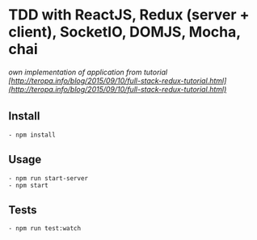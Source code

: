 # TDD with ReactJS, Redux (server + client), SocketIO, DOMJS, Mocha, chai
######  own implementation of application from tutorial [http://teropa.info/blog/2015/09/10/full-stack-redux-tutorial.html](http://teropa.info/blog/2015/09/10/full-stack-redux-tutorial.html)

## Install

    - npm install

## Usage

    - npm run start-server
    - npm start

## Tests

    - npm run test:watch
